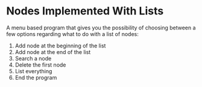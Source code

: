# Nodes Implemented With Lists

A menu based program that gives you the possibility of choosing between a few options regarding what to do with a list of nodes:

1. Add node at the beginning of the list
2. Add node at the end of the list
3. Search a node
4. Delete the first node
5. List everything
6. End the program
